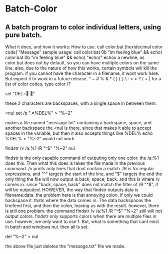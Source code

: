 # Batch-Color
## A batch program to color individual letters, using pure batch.

What it does, and how it works:
How to use.
call color.bat [hexidecimal color code] "Message"
sample usage: call color.bat 0b "im feeling blue" && echo(
color.bat 0b "im feeling blue" && echo(
"echo(" echos a newline, as color.bat does not by default, so you can have 
multiple colors on the same line.
also, due to the nature of how this works, certain symbols will kill the program.
if you cannot have the character in a filename, it wont work here.  But expect it to work
in a future release.
" ~ # % & * ( ) { } \ : < > ? / + | 
for a list of color codes, type color /?


set "DEL= " 

these 2 characters are backspaces, with a single space in between them.

<nul set /p ".=%DEL%" > "%~2" 

makes a file named "message.txt" containing a backspace, space, and another backspace
the <nul is there, since that makes it able to accept spaces in the variable, but then it also accepts things like %DEL%
echo %DEL% > "%~2" would not work

findstr /v /a:%1 /R "^$" "%~2" nul 

findstr is the only capable command of outputing only one color. 
the /a:%1 does this. Then what this does is
takes the file made in the previous command. /v prints only lines that dont contain a match.
/R is for regular expressions, and "^" targets the start of the line, and "$" targets the end
the only thing the file will now output is back, space, back.
and this is where /v comes in. since "back, space, back" does not match the filter of /R "^$",
it will be outputted.
HOWEVER, the way that findstr outputs data is filename:data.
the problem here is that annoying colon. if only we could backspace it.
thats where the data comes in.  The data backspaces the linefeed first, and then the colon, leaving 
us with the result.
however, there is still one problem. the command findstr /v /a:%1 /R "^$" "%~2" still will not
output colors.  findstr only supports colors when there are multiple files in use.
however, we only want to use 1.  But, what is something that cant exist in batch and windows
nul.  then all ls set.

del "%~2" > nul

the above file just deletes the "message.txt" file we made.
